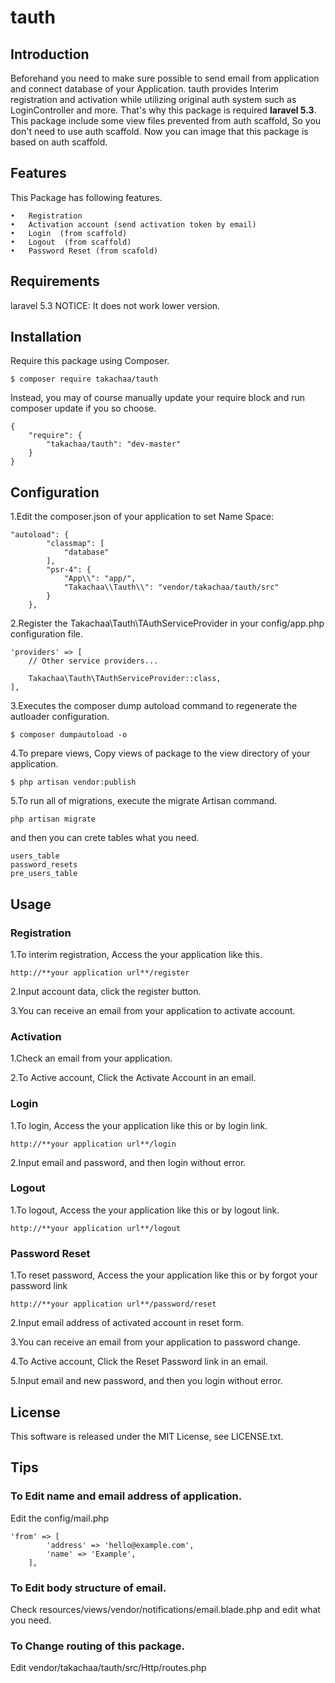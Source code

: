 # tauth

## Introduction

Beforehand you need to make sure possible to send email from application and connect database of your Application.
tauth provides Interim registration and activation while utilizing original auth system such as LoginController and more.
That's why this package is required **laravel 5.3**.
This package include some view files prevented from auth scaffold, So you don't need to use auth scaffold.
Now you can image that this package is based on auth scaffold.

## Features

This Package has following features.

	•	Registration
	•	Activation account (send activation token by email)
	•	Login  (from scaffold)
    •	Logout  (from scaffold)
	•	Password Reset (from scafold)

## Requirements

laravel 5.3
NOTICE: It does not work lower version.


## Installation

Require this package using Composer.
```
$ composer require takachaa/tauth
```

Instead, you may of course manually update your require block and run composer update if you so choose.
```
{
    "require": {
        "takachaa/tauth": "dev-master"
    }
}
```

## Configuration

1.Edit the composer.json of your application to set Name Space:
```
"autoload": {
        "classmap": [
            "database"
        ],
        "psr-4": {
            "App\\": "app/",
            "Takachaa\\Tauth\\": "vendor/takachaa/tauth/src"
        }
    },

```

2.Register the Takachaa\Tauth\TAuthServiceProvider in your config/app.php configuration file.
```
'providers' => [
    // Other service providers...

    Takachaa\Tauth\TAuthServiceProvider::class,
],
```

3.Executes the composer dump autoload command to regenerate the autloader configuration.
```
$ composer dumpautoload -o
```

4.To prepare views, Copy views of package to the view directory of your application.
```
$ php artisan vendor:publish
```

5.To run all of migrations, execute the migrate Artisan command.
```
php artisan migrate
```

and then you can crete tables what you need.
```
users_table
password_resets
pre_users_table
```

## Usage
### Registration

1.To interim registration, Access the your application like this.
```
http://**your application url**/register
```

2.Input account data, click the register button.

3.You can receive an email from your application to activate account.

### Activation

1.Check an email from your application.

2.To Active account, Click the Activate Account in an email.

### Login

1.To login, Access the your application like this or by login link.
```
http://**your application url**/login

```
2.Input email and password, and then login without error.

### Logout

1.To logout, Access the your application like this or by logout link.
```
http://**your application url**/logout
```

### Password Reset

1.To reset password, Access the your application like this or by forgot your password link
```
http://**your application url**/password/reset
```

2.Input email address of activated account in reset form.

3.You can receive an email from your application to password change.

4.To Active account, Click the Reset Password link in an email.

5.Input email and new password, and then you login without error.

## License

This software is released under the MIT License, see LICENSE.txt.

## Tips
### To Edit name and email address of application.

Edit the config/mail.php
```
'from' => [
        'address' => 'hello@example.com',
        'name' => 'Example',
    ],
```
### To Edit body structure of email.

Check resources/views/vendor/notifications/email.blade.php and edit what you need.

### To Change routing of this package.

Edit vendor/takachaa/tauth/src/Http/routes.php

